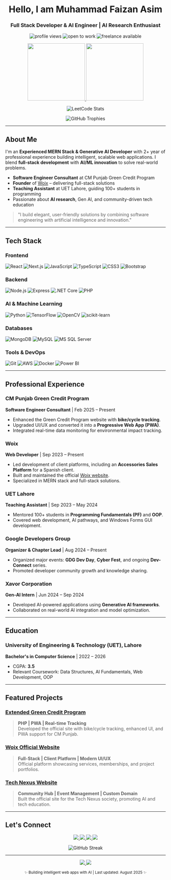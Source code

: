 <h1 align="center"> Hello, I am Muhammad Faizan Asim</h1>
<h3 align="center">Full Stack Developer & AI Engineer | AI Research Enthusiast</h3>

<p align="center">
  <img src="https://komarev.com/ghpvc/?username=Mr-Faizan-Asim&label=Profile%20views&color=0e75b6&style=flat-square" alt="profile views" />
  <img src="https://img.shields.io/badge/-Open%20to%20Work-success?style=flat-square&logo=workable&logoColor=white" alt="open to work" />
  <img src="https://img.shields.io/badge/Available%20for-Freelance-blue?style=flat-square&logo=Upwork" alt="freelance available" />
</p>

<!-- GitHub Stats -->
<p align="center">
  <a href="https://github.com/anuraghazra/github-readme-stats">
    <img height="180" src="https://github-readme-stats.vercel.app/api?username=Mr-Faizan-Asim&show_icons=true&theme=radical&count_private=true&include_all_commits=true&hide_rank=true" />
    <img height="180" src="https://github-readme-stats.vercel.app/api/top-langs/?username=Mr-Faizan-Asim&layout=compact&theme=radical" />
  </a>
</p>

<!-- LeetCode & GitHub Trophies -->
<p align="center">
  <img src="https://leetcard.jacoblin.cool/mFaizanAsim?theme=dark&font=Inter&ext=horizontal" alt="LeetCode Stats" />
</p>

<p align="center">
  <img src="https://github-profile-trophy.vercel.app/?username=Mr-Faizan-Asim&theme=onedark&row=1&column=7" alt="GitHub Trophies" />
</p>

---

##  About Me

I'm an **Experienced MERN Stack & Generative AI Developer** with 2+ year of professional experience building intelligent, scalable web applications. I blend **full-stack development** with **AI/ML innovation** to solve real-world problems.

- **Software Engineer Consultant** at CM Punjab Green Credit Program
- **Founder** of [Woix](https://woix.vercel.app/) – delivering full-stack solutions
- **Teaching Assistant** at UET Lahore, guiding 100+ students in programming
- Passionate about **AI research**, Gen AI, and community-driven tech education

> "I build elegant, user-friendly solutions by combining software engineering with artificial intelligence and innovation."

---

##  Tech Stack

### Frontend
![React](https://img.shields.io/badge/React-61DAFB?style=for-the-badge&logo=react&logoColor=black)
![Next.js](https://img.shields.io/badge/Next.js-000000?style=for-the-badge&logo=next.js&logoColor=white)
![JavaScript](https://img.shields.io/badge/JavaScript-F7DF1E?style=for-the-badge&logo=javascript&logoColor=black)
![TypeScript](https://img.shields.io/badge/TypeScript-007ACC?style=for-the-badge&logo=typescript&logoColor=white)
![CSS3](https://img.shields.io/badge/CSS3-1572B6?style=for-the-badge&logo=css3&logoColor=white)
![Bootstrap](https://img.shields.io/badge/Bootstrap-7952B3?style=for-the-badge&logo=bootstrap&logoColor=white)

### Backend
![Node.js](https://img.shields.io/badge/Node.js-339933?style=for-the-badge&logo=node.js&logoColor=white)
![Express](https://img.shields.io/badge/Express-000000?style=for-the-badge&logo=express&logoColor=white)
![.NET Core](https://img.shields.io/badge/.NET_Core-512BD4?style=for-the-badge&logo=.net&logoColor=white)
![PHP](https://img.shields.io/badge/PHP-777BB4?style=for-the-badge&logo=php&logoColor=white)

### AI & Machine Learning
![Python](https://img.shields.io/badge/Python-3776AB?style=for-the-badge&logo=python&logoColor=white)
![TensorFlow](https://img.shields.io/badge/TensorFlow-FF6F00?style=for-the-badge&logo=tensorflow&logoColor=white)
![OpenCV](https://img.shields.io/badge/OpenCV-27348B?style=for-the-badge&logo=opencv&logoColor=white)
![scikit-learn](https://img.shields.io/badge/scikit--learn-F7931E?style=for-the-badge&logo=scikit-learn&logoColor=white)

### Databases
![MongoDB](https://img.shields.io/badge/MongoDB-47A248?style=for-the-badge&logo=mongodb&logoColor=white)
![MySQL](https://img.shields.io/badge/MySQL-4479A1?style=for-the-badge&logo=mysql&logoColor=white)
![MS SQL Server](https://img.shields.io/badge/MS_SQL_Server-CC2927?style=for-the-badge&logo=microsoft-sql-server&logoColor=white)

### Tools & DevOps
![Git](https://img.shields.io/badge/Git-F05032?style=for-the-badge&logo=git&logoColor=white)
![AWS](https://img.shields.io/badge/AWS-232F3E?style=for-the-badge&logo=amazon-aws&logoColor=white)
![Docker](https://img.shields.io/badge/Docker-2496ED?style=for-the-badge&logo=docker&logoColor=white)
![Power BI](https://img.shields.io/badge/Power_BI-F2C811?style=for-the-badge&logo=power-bi&logoColor=black)

---

##  Professional Experience

### **CM Punjab Green Credit Program**  
**Software Engineer Consultant** | Feb 2025 – Present  
- Enhanced the Green Credit Program website with **bike/cycle tracking**.
- Upgraded UI/UX and converted it into a **Progressive Web App (PWA)**.
- Integrated real-time data monitoring for environmental impact tracking.

### **Woix**  
**Web Developer** | Sep 2023 – Present  
- Led development of client platforms, including an **Accessories Sales Platform** for a Spanish client.
- Built and maintained the official [Woix website](https://woix.vercel.app/).
- Specialized in MERN stack and full-stack solutions.

### **UET Lahore**  
**Teaching Assistant** | Sep 2023 – May 2024  
- Mentored 100+ students in **Programming Fundamentals (PF)** and **OOP**.
- Covered web development, AI pathways, and Windows Forms GUI development.

### **Google Developers Group**  
**Organizer & Chapter Lead** | Aug 2024 – Present  
- Organized major events: **GDG Dev Day**, **Cyber Fest**, and ongoing **Dev-Connect** series.
- Promoted developer community growth and knowledge sharing.

### **Xavor Corporation**  
**Gen-AI Intern** | Jun 2024 – Sep 2024  
- Developed AI-powered applications using **Generative AI frameworks**.
- Collaborated on real-world AI integration and model optimization.

---

##  Education

### **University of Engineering & Technology (UET), Lahore**  
**Bachelor's in Computer Science** | 2022 – 2026  
- CGPA: **3.5**  
- Relevant Coursework: Data Structures, AI Fundamentals, Web Development, OOP

---

##  Featured Projects

### [Extended Green Credit Program](https://greencredit.punjab.gov.pk/)  
> **PHP | PWA | Real-time Tracking**  
Developed the official site with bike/cycle tracking, enhanced UI, and PWA support for CM Punjab.

### [Woix Official Website](https://woix.vercel.app/)  
> **Full-Stack | Client Platform | Modern UI/UX**  
Official platform showcasing services, memberships, and project portfolios.

### [Tech Nexus Website](https://muhammad-faizan-asim.vercel.app/)  
> **Community Hub | Event Management | Custom Domain**  
Built the official site for the Tech Nexus society, promoting AI and tech education.

---


##  Let's Connect

<p align="center">
  <a href="https://www.linkedin.com/in/muhammad-faizan-asim/" target="_blank">
    <img src="https://img.shields.io/badge/LinkedIn-0A66C2?style=for-the-badge&logo=linkedin&logoColor=white" />
  </a>
  <a href="mailto:mr.faizan.asim@gmail.com">
    <img src="https://img.shields.io/badge/Gmail-EA4335?style=for-the-badge&logo=gmail&logoColor=white" />
  </a>
  <a href="https://leetcode.com/user9203rb/">
    <img src="https://img.shields.io/badge/LeetCode-FFA116?style=for-the-badge&logo=LeetCode&logoColor=black" />
  </a>
  <a href="https://linktr.ee/muhammad_faizan_asim">
    <img src="https://img.shields.io/badge/Linktree-06D6A0?style=for-the-badge&logo=linktree&logoColor=white" />
  </a>
</p>

<p align="center">
  <img src="https://github-readme-streak-stats.herokuapp.com/?user=mr-faizan-asim&theme=radical" alt="GitHub Streak" />
</p>

---

<p align="center">
  <a href="https://muhammad-faizan-asim.vercel.app/">
    <img src="https://img.shields.io/badge/Portfolio-000000?style=for-the-badge&logo=vercel&logoColor=white" />
  </a>
  <a href="https://github.com/Mr-Faizan-Asim">
    <img src="https://img.shields.io/badge/GitHub_Profile-181717?style=for-the-badge&logo=github&logoColor=white" />
  </a>
</p>

<div align="center">
  <sub>✨ Building intelligent web apps with AI | Last updated: August 2025 ✨</sub>
</div>
